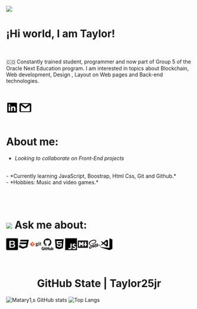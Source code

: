 [![](https://visitcount.itsvg.in/api?id=taylor25jr&label=Profile%20Views&color=1&icon=0&pretty=false)](https://visitcount.itsvg.in)

# ¡Hi world, I am Taylor!

<br>

 🇨🇴  Constantly trained student, programmer and now part of Group 5 of the Oracle Next Education program. I am interested in topics about Blockchain, Web development, Design , Layout on Web pages and Back-end technologies.

 <br>
 <br>
 <a target="_blank" href="https://www.linkedin.com/in/luis-david-ferrer-conde-a5582a1b7/"><img src = "./linkedin.png"></img></a>
<a target="_blank" href="mailto luisdavidferrerconde@gmail.com"><img src="./gmail.png"></img></a>
 <br>
 <br>

 # About me:
  - *Looking to collaborate on Front-End projects*
<br>
 - *Currently learning JavaScript, Boostrap, Html Css, Git and Github.*
<br>
 - *Hobbies: Music and video games.*
<br>
 <br>
 <br>
 <br>

# <img height="20" src="https://media.giphy.com/media/DLsx2ofSyPmcU/giphy.gif"/> Ask me about:
<img src="./bootstrap.png"><img src="./css3.png"><img src="./git.png"><img src="./github.png"><img src="./html5.png"><img src="./javascript.png"><img src="./markdown.png"><img src="./sass.png"><img src="./visual-studio-code.png">




<br>
<h1 align="center">
    GitHub State | Taylor25jr
</h1>


![Matary1,s GitHub stats](https://github-readme-stats.vercel.app/api?username=taylor25jr&theme=-yellow&show_icons=true)
![Top Langs](https://github-readme-stats.vercel.app/api/top-langs/?username=taylor25jr&theme=galexy-yellow&layout=compact)


 




    